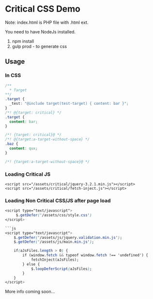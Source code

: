 # Critical CSS Demo


Note: index.html is PHP file with .html ext.

You need to have NodeJs installed.

1. npm install
2. gulp prod - to generate css

## Usage

### In CSS

```css
/**
  * Target
**/
.target {
  _test: "@include target(test-target) { content: bar }";
}
/*! @{target: critical} */
.target {
  content: bar;
}

/*! {target: critical}@ */
/*! @{target:a-target-without-space} */
.baz {
  content: qux;
}

/*! {target:a-target-without-space}@ */
```

### Loading Critical JS 
```
<script src="/assets/critical/jquery-3.2.1.min.js"></script>
<script src="/assets/critical/fetch-inject.js"></script>
```

### Loading Non Critical CSS/JS after page load
```css
<script type="text/javascript">
     $.getDefer('/assets/css/style.css')
</script>

```js
<script type="text/javascript">
    $.getDefer('/assets/js/jquery.validation.min.js');
    $.getDefer('/assets/js/main.min.js');

    if(aJsFiles.length > 0) {
        if (window.fetch && typeof window.fetch !== 'undefined') {
            fetchInject(aJsFiles);
        } else {
            $.loopDeferScript(aJsFiles);
        }
    }
</script>

```

More info coming soon...
